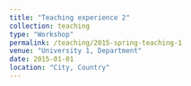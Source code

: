 ```yaml
---
title: "Teaching experience 2"
collection: teaching
type: "Workshop"
permalink: /teaching/2015-spring-teaching-1
venue: "University 1, Department"
date: 2015-01-01
location: "City, Country"
---
```



<script type="text/javascript" src="https://ssl.gstatic.com/trends_nrtr/1982_RC01/embed_loader.js"></script> <script type="text/javascript"> trends.embed.renderExploreWidget("TIMESERIES", {"comparisonItem":[{"keyword":"/m/02vx4","geo":"","time":"2004-01-01 2019-10-24"},{"keyword":"/m/0jm_","geo":"","time":"2004-01-01 2019-10-24"}],"category":0,"property":""}, {"exploreQuery":"date=all&q=%2Fm%2F02vx4,%2Fm%2F0jm_","guestPath":"https://trends.google.com:443/trends/embed/"}); </script>
